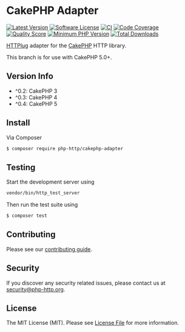 # CakePHP Adapter

[![Latest Version](https://img.shields.io/github/release/php-http/cakephp-adapter.svg?style=flat-square)](https://github.com/php-http/cakephp-adapter/releases)
[![Software License](https://img.shields.io/badge/license-MIT-brightgreen.svg?style=flat-square)](LICENSE)
[![CI](https://github.com/php-http/cakephp-adapter/actions/workflows/ci.yml/badge.svg?branch=master)](https://github.com/php-http/cakephp-adapter/actions/workflows/ci.yml)
[![Code Coverage](https://img.shields.io/scrutinizer/coverage/g/php-http/cakephp-adapter.svg?style=flat-square)](https://scrutinizer-ci.com/g/php-http/cakephp-adapter)
[![Quality Score](https://img.shields.io/scrutinizer/g/php-http/cakephp-adapter.svg?style=flat-square)](https://scrutinizer-ci.com/g/php-http/cakephp-adapter)
[![Minimum PHP Version](https://img.shields.io/badge/php-%3E%3D%208.1-8892BF.svg)](https://php.net/)
[![Total Downloads](https://img.shields.io/packagist/dt/php-http/cakephp-adapter.svg?style=flat-square)](https://packagist.org/packages/php-http/cakephp-adapter)

[HTTPlug](http://httplug.io) adapter for the [CakePHP](https://cakephp.org/) HTTP library.

This branch is for use with CakePHP 5.0+.

## Version Info

- ^0.2: CakePHP 3
- ^0.3: CakePHP 4
- ^0.4: CakePHP 5

## Install

Via Composer

``` bash
$ composer require php-http/cakephp-adapter
```

## Testing

Start the development server using

``` bash
vendor/bin/http_test_server
```

Then run the test suite using

``` bash
$ composer test
```

## Contributing

Please see our [contributing guide](http://docs.php-http.org/en/latest/development/contributing.html).


## Security

If you discover any security related issues, please contact us at [security@php-http.org](mailto:security@php-http.org).


## License

The MIT License (MIT). Please see [License File](LICENSE) for more information.
